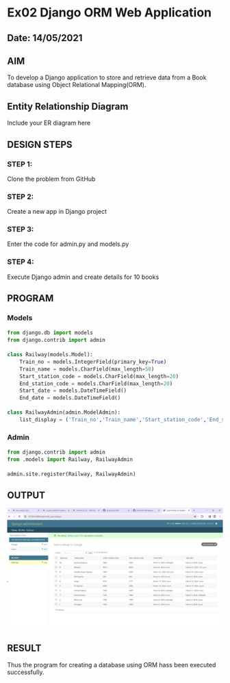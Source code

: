 # Ex02 Django ORM Web Application
## Date: 14/05/2021


## AIM
To develop a Django application to store and retrieve data from a Book database using Object Relational Mapping(ORM).

## Entity Relationship Diagram

Include your ER diagram here

## DESIGN STEPS

### STEP 1:
Clone the problem from GitHub

### STEP 2:
Create a new app in Django project

### STEP 3:
Enter the code for admin.py and models.py

### STEP 4:
Execute Django admin and create details for 10 books

## PROGRAM
### Models
```python
from django.db import models
from django.contrib import admin

class Railway(models.Model):    
    Train_no = models.IntegerField(primary_key=True)
    Train_name = models.CharField(max_length=50)
    Start_station_code = models.CharField(max_length=20)
    End_station_code = models.CharField(max_length=20)
    Start_date = models.DateTimeField()
    End_date = models.DateTimeField() 
 
class RailwayAdmin(admin.ModelAdmin):
    list_display = ('Train_no','Train_name','Start_station_code','End_station_code','Start_date','End_date')

```
### Admin
```python
from django.contrib import admin
from .models import Railway, RailwayAdmin

admin.site.register(Railway, RailwayAdmin)
```

## OUTPUT

![alt text](<Screenshot 2024-03-14 225545.png>)


## RESULT
Thus the program for creating a database using ORM hass been executed successfully.
